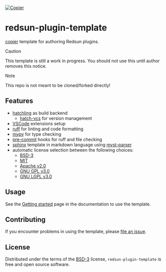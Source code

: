 [![Copier](https://img.shields.io/endpoint?url=https://raw.githubusercontent.com/copier-org/copier/master/img/badge/badge-grayscale-inverted-border-purple.json)](https://github.com/copier-org/copier)

# redsun-plugin-template

[copier](https://copier.readthedocs.io/en/stable/) template for authoring Redsun plugins.

> [!CAUTION]
> This template is still a work in progress. You should not use this until author removes this notice.

> [!NOTE]
> This repo is not meant to be cloned/forked directly!

## Features

- [hatchling](https://hatch.pypa.io/latest/) as build backend
  - [hatch-vcs](https://github.com/ofek/hatch-vcs) for version management
- [VSCode](https://code.visualstudio.com/) extensions setup
- [ruff](https://docs.astral.sh/ruff/) for linting and code formatting
- [mypy](https://github.com/python/mypy) for type checking
- [pre-commit](https://pre-commit.com/) hooks for ruff and file checking
- [sphinx](https://www.sphinx-doc.org/en/master/) template in markdown language using [myst-parser](https://myst-parser.readthedocs.io/en/stable/)
- automatic license selection between the following choices:
  - [BSD-3]
  - [MIT]
  - [Apache v2.0]
  - [GNU GPL v3.0]
  - [GNU LGPL v3.0]

## Usage

See the [Getting started](https://redsun-acquisition.github.io/redsun-plugin-template/getting_started/) page in the documentation to use the template.

## Contributing

If you encounter problems in using the template, please [file an issue].

## License

Distributed under the terms of the [BSD-3] license, `redsun-plugin-template`
is free and open source software.


[file an issue]: https://github.com/redsun-acquisition/redsun-plugin-template/issues
[mit]: http://opensource.org/licenses/MIT
[BSD-3]: http://opensource.org/licenses/BSD-3-Clause
[gnu gpl v3.0]: http://www.gnu.org/licenses/gpl-3.0.txt
[gnu lgpl v3.0]: http://www.gnu.org/licenses/lgpl-3.0.txt
[apache v2.0]: http://www.apache.org/licenses/LICENSE-2.0
